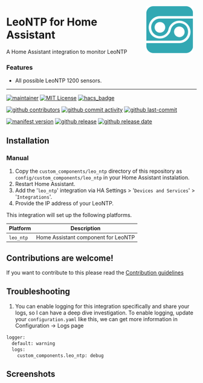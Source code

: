 <!-- <img src="https://github.com/CumpsD/home-assistant-leo-ntp/raw/main/images/1200.jpg"
     alt="LeoNTP"
     align="right"
     style="width: 200px;margin-right: 10px;" /> -->

<img src="https://github.com/CumpsD/home-assistant-leo-ntp/raw/main/images/brand/icon@2x.png"
     alt="LeoNTP"
     align="right"
     style="width: 124px;margin-right: 10px;" />

# LeoNTP for Home Assistant

A Home Assistant integration to monitor LeoNTP

### Features

- All possible LeoNTP 1200 sensors.

---

[![maintainer](https://img.shields.io/badge/maintainer-David%20Cumps-green?style=for-the-badge&logo=github)](https://github.com/CumpsD) [![MIT License](https://img.shields.io/github/license/CumpsD/home-assistant-leo-ntp?style=for-the-badge)](https://github.com/CumpsD/home-assistant-leo-ntp/blob/master/LICENSE) [![hacs_badge](https://img.shields.io/badge/HACS-Custom-41BDF5.svg?style=for-the-badge)](https://github.com/hacs/integration)

<!-- [![hacs_badge](https://img.shields.io/badge/HACS-Default-41BDF5.svg?style=flat-square)](https://github.com/hacs/integration)

[![Open your Home Assistant instance and open the repository inside the Home Assistant Community Store.](https://my.home-assistant.io/badges/hacs_repository.svg?style=flat-square)](https://my.home-assistant.io/redirect/hacs_repository/?owner=CumpsD&repository=home-assistant-leo-ntp&category=integration) -->

<!-- [![Hacs and Hassfest validation](https://github.com/CumpsD/home-assistant-leo-ntp/actions/workflows/validate.yml/badge.svg)](https://github.com/CumpsD/home-assistant-leo-ntp/actions/workflows/validate.yml)
[![Python](https://img.shields.io/badge/Python-FFD43B?logo=python)](https://github.com/CumpsD/home-assistant-leo-ntp/search?l=python) -->

[![github contributors](https://img.shields.io/github/contributors/CumpsD/home-assistant-leo-ntp)](https://github.com/CumpsD/home-assistant-leo-ntp/graphs/contributors)
[![github commit activity](https://img.shields.io/github/commit-activity/y/CumpsD/home-assistant-leo-ntp?logo=github)](https://github.com/CumpsD/home-assistant-leo-ntp/commits/main)
[![github last-commit](https://img.shields.io/github/last-commit/CumpsD/home-assistant-leo-ntp)](https://github.com/CumpsD/home-assistant-leo-ntp/commits)

[![manifest version](https://img.shields.io/github/manifest-json/v/CumpsD/home-assistant-leo-ntp/master?filename=custom_components%2Fleo_ntp%2Fmanifest.json)](https://github.com/CumpsD/home-assistant-leo-ntp)
[![github release](https://img.shields.io/github/v/release/CumpsD/home-assistant-leo-ntp?logo=github)](https://github.com/CumpsD/home-assistant-leo-ntp/releases)
[![github release date](https://img.shields.io/github/release-date/CumpsD/home-assistant-leo-ntp)](https://github.com/CumpsD/home-assistant-leo-ntp/releases)

## Installation

### Manual

1. Copy the `custom_components/leo_ntp` directory of this repository as `config/custom_components/leo_ntp` in your Home Assistant instalation.
2. Restart Home Assistant.
3. Add the '`leo_ntp`' integration via HA Settings > '`Devices and Services`' > '`Integrations`'.
4. Provide the IP address of your LeoNTP.

This integration will set up the following platforms.

| Platform  | Description                                     |
| --------- | ----------------------------------------------- |
| `leo_ntp` | Home Assistant component for LeoNTP             |

## Contributions are welcome!

If you want to contribute to this please read the [Contribution guidelines](CONTRIBUTING.md)

## Troubleshooting

1. You can enable logging for this integration specifically and share your logs, so I can have a deep dive investigation. To enable logging, update your `configuration.yaml` like this, we can get more information in Configuration -> Logs page

```
logger:
  default: warning
  logs:
    custom_components.leo_ntp: debug
```

## Screenshots

